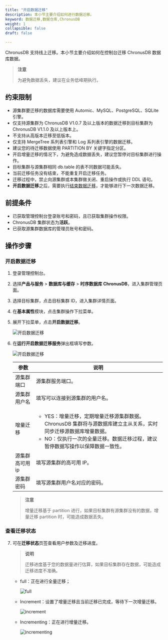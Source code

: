 ```yaml
---
title: "开启数据迁移"
description: 本小节主要介绍如何进行数据迁移。 
keyword: 数据迁移,数据仓库,ChronusDB
weight: 1
collapsible: false
draft: false

---
```


ChronusDB 支持线上迁移。本小节主要介绍如何在控制台迁移 ChronusDB 数据库数据。

>**注意**
>
>为避免数据丢失，建议在业务低峰期执行。

## 约束限制

- 源集群要迁移的数据库需要使用 Automic、MySQL、PostgreSQL、SQLite 引擎。
- 仅支持源集群为 ChronusDB V1.0.7 及以上版本的数据迁移到目标集群为ChronusDB V1.1.0 及以上版本上。
- 不支持从高版本迁移至低版本。
- 仅支持 MergeTree 系列表引擎和 Log 系列表引擎的数据迁移。
- 建议您的待迁移数据使用 PARTITION BY 关键字指定分区。
- 开启增量迁移的情况下，为避免造成数据丢失，建议您暂停对目标集群进行操作。
- 目标集群与源集群相同 db.table 的表不同数据可能丢失。
- 当前迁移任务没有结束，不能重复开启迁移任务。
- 迁移过程中，禁止向源集群或本集群做关闭、重启操作或执行 DDL 语句。
- **开启数据迁移**之后，需要执行[结束数据迁移](/database/chronusdb/manual/data_transfer/end_transfer/)，才能够进行下一次数据迁移。

## 前提条件

- 已获取管理控制台登录账号和密码，且已获取集群操作权限。
- ChronusDB 集群状态为**活跃**。
- 已获取源集群数据库的管理员账号和密码。

## 操作步骤

### 开启数据迁移

1. 登录管理控制台。

2. 选择**产品与服务** > **数据库与缓存** > **时序数据库 ChronusDB**，进入集群管理页面。

3. 选择目标集群，点击目标集群 ID，进入集群详情页面。

4. 在**基本属性**模块，点击集群操作下拉菜单。

5. 展开下拉菜单，点击**开启数据迁移**。

   ![开启数据迁移](../../../_images/mir_1.png)

6. 在**运行开启数据迁移服务**弹出框填写参数。

   ![开启数据迁移](../../../_images/mir_2.png)

   | 参数            | 说明                                                         |
   | --------------- | ------------------------------------------------------------ |
   | 源集群端口      | 源集群服务端口。                                             |
   | 源集群用户名    | 填写可以连接到源集群的用户名。                               |
   | 增量迁移        | <ul><li>YES：增量迁移，定期增量迁移源集群数据。ChronusDB 集群将与源数据库建立主从关系，实时同步迁移源数据库增量数据。</li><li>NO：仅执行一次的全量迁移。数据迁移过程，建议暂停数据写操作以保障数据一致性。</li></ul> |
   | 源集群高可用 ip | 填写源集群的高可用 IP。                                      |
   | 源集群密码      | 填写源集群用户名对应的密码。                                 |

   >**注意**
   >
   >增量迁移基于 partition 进行，如果目标集群有源集群没有的数据，增量迁移 partition 时，可能造成数据丢失。

### 查看迁移状态

7. 可在**迁移状态**页签查看用户参数及迁移进度。

   > **说明**
   >
   > 迁移进度基于您的数据量进行估算，如果目标集群存在数据，可能造成迁移进度不准确。

   - full：正在进行全量迁移；

     ![full](../../../_images/mir_full.png)

   - Increment：设置了增量迁移且当前迁移已完成，等待下一次增量迁移。

     ![increment](../../../_images/mir_increment.png)

   - Incrementing：正在进行增量迁移。

     ![incrementing](../../../_images/mir_incrementing.png)

